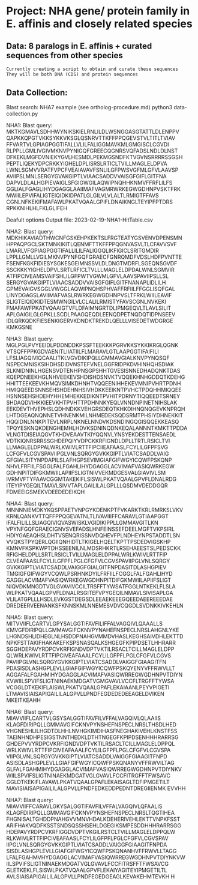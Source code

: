 # Project: NHA gene/ protein family in E. affinis and closely related species
## Data: 8 paralogs in E. affinis + curated sequences from other species 
	Currently creating a script to obtain and curate these sequences 
	They will be both DNA (CDS) and protein sequences

## Data Collection: 
Blast search: NHA7 example (see ortholog-procedure.md)
python3 data-collection.py 

NHA1: 
Blast query: 
MKTKGMAVLSDHHWYNIKSKIELRNLILDLWSNGGASGTATTLDLENPPV
QAPKKQPGTVKKSYKKVKSGLQSNRVTTKFFPPQGEVSTVLTITLTVIAV
FFVARTVLGPIAGPGGTIFALLVLILFALIGGMAVKMLGMGISCLCGVDI
RLPPLLGMLIVGIVMKNVPYNIGQFGREECQGNRSVQFADSLNDLDLNST
DFKEKLMGFDVNIEKYGVLHESMDLPEKMGSNDFKTVGVNSRRRRSSGSH
PEPTLIQEKYDPCRKKYIGHELDPLISRSLRTICLTVILLMAGLELDPVA
LWNLSGMVVRATFVPCFVEAIAVAVFSNLILGFPWSVGFMLGFVLAAVSP
AVIIPSLMNLSERGYGVAKGIPTLVIAACSADDVVAISGFGIFLGITFNA
DAPVLDLALHGPIEVAIGLSFGIGWGILAQWIPNQHHKNMVFFRFLILFS
GGLIALFGAGLIHYDGAGGLAAIIMAFVAGMRWRKEGWGDHNPVSKTFRK
MWIILEPVIFALIGTEIQIDKIDPATLGLGILVLVLALTLRMIGTFFAVS
CGNLNFKEKIFMAFAWLPKATVQAALGPIFLDNAIKNGLTEYIPFPTDRS
RPKKNIHLHLFKLGLIFEH

Deafult options 
Output file: 2023-02-19-NHA1-HitTable.csv

NHA2: 
Blast query: 
MDKHIKAVIADTHWCNFGSKEHPKEKTSLFRGTEATYGSVENVDPENSMN
HPPAQPGCLSKTMNKIKITLQENMFTTKFFPPQGNVASVLTLCFAVVSVF
LMARLVFGPIAGPGGTIFALLILILFALIGGQLIKFIGICLSRITGMDIR
LPPLLGMLLVGILMKNVPYNFGQFGRAECFGNRQMDFVDSLHDFPVNTTE
FSENFKGKFIDIESYSGKESGEIMNSSVLDLDNGTMDRFLSGEQNSGVDF
SSCKKKYIGHELDPVLSRTLRFICLTVLLLMAGLELDPDALWNLSGMVIR
ATFIPCIVEAMSVAIFSHLILGFPWTVGWMLGFVLAAVSPAVIIPSLLSL
SERGYGVAKGIPTLVIAACSADDVVAISGFGIFLGITFNANAPLIDLILH
GPMEVAIGVSGGLVWGGLAQWIPNQHSPHVAFFRFIILFFGGLISQFGAL
LINYDGAGSLAVIIMAFVASLRWRKEGWGDHNPVSLTFRKLWIILEAVIF
SLIGTEIQIDKIDTESMWNGILVLCLALILRMISTYFAVSCGNLNVKEKI
FMAFAWFPKATVQAAIGTVFLDFAIMNGRTDLIPMGEQVLTLAVLSILIT
APLGAIGILGLGPKLLSCDLPAAGQEQDLEENQDPETNQDQTIDPNSEEV
IDLQRKQDKFIESENKIGERVKDNDKTREKDLQELLLVISEDETWDGRGE
KMKGSNE

NHA3: 
Blast query: 
MGLPGLPVYEEIDLPDDNDDKPSSFTEEKKKPGRVKKSYKKIKRGLQGNK
VTSQFFPPKGDVAENITLIIATIILFLMARAVLGTLAAPGGTIFAIFILI
LFSLIAGQIVIQCAALITKLVGVDIKIPQLLGMMAVGIALKNVPYNQSQF
NSPECMNISKSIHDHSDIDVNSTEFVNELGGFRIDPKDVHINHQHSDIAK
SLKNIDNINLHGENSVDTENHPNSGPSHHTGVESISNNEDHADQNKTDAS
KQEPDNEEKHGLNHVEEKEVSHDISHDSNVKTVQQEKHNHGDDQTKDEHG
HHITTEEKEEVKHMQVSIMKDHNHTVQQEENIHHEKEVMNIPVHRTPDNH
HMIQQEEDSNNSEHSHDEHNHSIVHDKKEEIKNTPVHCTPDQHHMIQQEE
HSNNSEHSHDEHYHHEMHEKKEDIKNTPVHITPDRNYTIQQEEDTSRNEY
SHDAQDVIHKKIEEVKHTPVHTTPDHNNKYEQLVNNDNPINETNIHSLAK
EEKDEVTHVEPHSLQDHNDKKVEHGRSDEQTKHKDIHNQNQGEVKNPRQH
LHTDGEAQNQNNETVHNENKMILNHMEDEKSQDSRMTPHSIYDHNEKKIT
HQQIDNLNNKPITEVLNRPLNKNELNNDVKDSNDINGQGISQQEKKEASQ
TPQYESKNQKDENGHEMHLHDVKSDNINQDNKEQALANNNTKMKTTPDDA
VLNGTDISEIAQGVTKHDVEAAVTKIYQQNVLYNSYEKDESTTENSAEDL
VDTKIQNRSRRSSGHDEPQIYVDPCKKRFIGNDLDPLLTRTLRSICLTVI
LLMAGLELDPPALWRLKWIVLRTTFIPCIIEAFAASLFCYLILGFPFSVG
LCFGFVLCGVSPAVIIPGLVNLSQRGYGVKKGIPTLVIATCSADDLVAIG
GFGIALSITYNPDAPILSLAFHGPSEVIMGIAFGIFWGYICQWFPSKQNP
NHVLFRFIILFSGGLFALFGAHLIHYDGAGGLACVIMAFVASIQWRKEGW
GDHNPITDIFGKMWIILAPIIFSLIGTNIVVEKMDGESVALGIAVIVLSM
IVRMVFTYFAAVCGGMTAKEKIFLSISWLPKATVQAALGPVFLDNALRDG
ITEYIPYGEQILTMAVLSIVVTAPLGAILILALGPLLLQSDMVDEDDGQR
FDMEEIGSMEKVDEEDEDEIKQH

NHA4: 
Blast query:
MNNNNIEMDKYKQSPPAETVNPGYKDENKPTFVKARKTKRLRMRKSLVKV
KRNLQANKVTTQFFPPQGEVATNLTLIVAVIIIFFCARAVLGTIAAPGGT
IFALFILILLSLIAGQIVIQVASWISKLVGIDIKIPPLLGMMAVGITLKN
VPYNFGQFGRAECIGNVSVEFADSLHNFEINSSEFDEELMGFTVKPSIRL
HDIYGAEAQHSLDHTVSENQRISSNVDQHEVFPLNDHEYNPSTADDTLSN
VVQKSTPYQERLQGIIQNHIDTLTKIGELHQELTKPTTPSDEDVIGSKHP
KMNVFKSPKWPTDHSSEENILNLMDSRHKRTLRSEHAEESTSLPEDSCKK
RFIGHELDPLLSRTLRSICLTVILLMAGLELDPPALWRLKWIVLRTTFIP
CLVEAFAASLFCYLILGFPFLPGLCFGFVLCGVSPAVIIPGLVNLSQRGY
GVKKGIPTLVIATCSADDLVAIGGFGIALGITFNPDASITDLASHGPIEV
TMGIGFGIFWGYVCQWLPSRHNKDYILFRFIILFCGGLFALFGAHLIHYD
GAGGLACVIMAFVASIQWRKEGWGDHNPITDIFGKMWIILAPIIFSLIGT
NIQVDKMNGDTVGLGVAVIVCCILTRSFFTYWSATFGGLNTKEKLFLSLA
WLPKATVQAALGPVFLDNALRSGITEFVPYGEQILNMAVLSIVISAPLGA
VLILATGPLLLHSDLEVKGSTDEGSDLEEAEKEEEGQEEDAEEREEEDAE
DREDEERVEENANKSFKNNSKMLNNEMESVDVCQGDLSVDNKKIVKEHLN 

NHA5: 
Blast query: 
MITVVIIFLCARTVLGPYSALGGTIFAVFILIFFALVAGQIVLQAAALLS
KMVGFDIRIPQLLGMMAVGIFCKNVPYNAHEFNSPECLNRSLAHGNLYKE
LHGNDSHLIDHEGLNLHSDDPNAHGVMMDVHASLKEGHSAIVDHLEKTTD
NPKFSTTAKIFHAKAKEFKSPSNASQALKSHGEGFKPIPDSETLHHRARR
SGGHDEPAVYRDPCVKRFIGNDVDPTVKTILRSACLTCILLMAGLELDPP
QLWRLKWIVLRTTFIPCIVEAFAAALFCYLILGFPFLPGLCFGFVLCGVS
PAVIIPGLVNLSQRGYGVKKGIPTLVIATCSADDLVAIGGFGIAAGITFN
PDASISDLASHGPLEVLLGIAFGIFWGYICQWFPSKQYENYVFFRWVLLT
AGGAFALFGAHMIHYDGAGGLACVIMAFVASIQWRREGWGDHNPVTDIYN
KVWIILSPVIFSLIGTNINAEKMDGATVGMGVAVLVCCFLTRGFFTYWSA
VCGGLDTKEKIFLAISWLPKATVQAALGPAFLEKAIAANLPEYVPIGETI
LTMAVISIAISAPIGAILILALGPVLLPNDFEGDEDEDEEAGELDVIKEN
MKEITKEAHH

NHA6: 
Blast query: 
MIAVVIIFLCARTVLGSYSALGGTIFAVFILVFFALVAGQIVLQLAAIIS
KLAGFDIRIPQLLGMMAVGIFCKNVPYNSHEFNSPECLNRSLTHSDLHED
VHGNESHLILHGDTDLHHLNVHGKIMDIHASFNEGHAKIVEHLKNSTFSS
TAEINHNDHPESIGSTNNTHEDKLDTHTNGEGFKPIPDSENHHHRARRSG
GHDEPVVYRDPCVKRFIGNDVDPTVKTILRSACLTCILLMAGLELDPPQL
WRLKWIVLRTTFIPCIVEAFAAALFCYLILGFPFLPGLCFGFVLCGVSPA
VIIPGLVNLSQRGYGVKKGIPTLVIATCSADDLVAIGGFGIAAGITFNPD
ASISDLASHGPLEVLLGIAFGIFWGYICQWFPSKQNANYVFFRWVILTAG
GLFALFGAHMIHYDGAGGLACVIMAFVASIQWRREGWGDHNPVTDIYNKV
WIILSPVIFSLIGTNINAEKMDGATVGLGVAVLFCCFITRGFFTFWSAVC
GGLDTKEKIFLAVAWLPKATVQAALGPAFLEKAISAGLTDFIPMGETILT
MAVISIAISAPIGAILILALGPVLLPNDFEDKEDDPEDNTDREGIIENMK
EVVHH

NHA7:
Blast query: 
MIAVVIIFFCARAVLGKYSALGGTIFAVFILVFFALVAGQIVLQFAALIS
KLAGFDIRIPQLLGMMAVGIFCKNVPYNSHEFNSPECLNRSLTQGTIHEA
FHGNISALTGHDDPNAHGVVMNVHDALKDEHERIVEHLEKTTVNPKFSST
ARIFHAKVQDFKSSTSNDSQSSHSEHLDGEGIKSMPESDDHHHRARRSGG
HDEPAVYRDPCVKRFIGGDVDPTVKGILRSTCLTVILLMAGLELDPPQLW
RLKWIVLRTTFIPCIVEAFAASLFCYLILGFPFLPGLCFGFVLCGVSPAV
IIPGLVNLSQRGYGVKKGIPTLVIATCSADDLVAIGGFGIAAGITFNPDA
SISDLASHGPLEVLLGIAFGIFWGYICQWFPSKQNANHVFFRWVLLTAGG
LFALFGAHMVHYDGAGGLACVIMAFVASIQWRREGWGDHNPVTDIYNKVW
IILSPVIFSLIGTNINAEKMDGATVGLGVAVLFCCFITRSFFTFWSAVCG
GLETKEKLFLSISWLPKATVQAALGPVFLEKAIYAGITEYIPMGETILTL
AVLSIAISAPIGAILILALGPVLLPNDFEGEDGEAGLKEVAKEHMTEVKH
H
 
